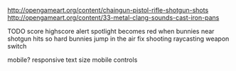 http://opengameart.org/content/chaingun-pistol-rifle-shotgun-shots
http://opengameart.org/content/33-metal-clang-sounds-cast-iron-pans

TODO
  score
  highscore alert
  spotlight becomes red when bunnies near
  shotgun hits so hard bunnies jump in the air
  fix shooting raycasting
  weapon switch

mobile?
  responsive text size
  mobile controls

